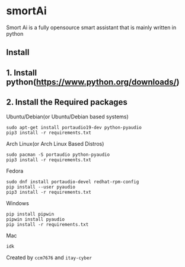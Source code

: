 # smortAi
Smort Ai is a fully opensource smart assistant that is mainly written in python

## Install



## 1. Install python(https://www.python.org/downloads/)



## 2. Install the Required packages



Ubuntu/Debian(or Ubuntu/Debian based systems)

```
sudo apt-get install portaudio19-dev python-pyaudio
pip3 install -r requirements.txt
```

 Arch Linux(or Arch Linux Based Distros)

```
sudo pacman -S portaudio python-pyaudio
pip3 install -r requirements.txt
```

Fedora 

```
sudo dnf install portaudio-devel redhat-rpm-config
pip install --user pyaudio
pip3 install -r requirements.txt
```

Windows
```
pip install pipwin
pipwin install pyaudio
pip install -r requirements.txt
```

Mac
```
idk
```
Created by `ccm7676` and `itay-cyber`
